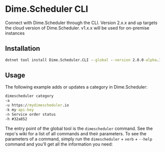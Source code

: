 ﻿# Dime.Scheduler CLI

Connect with Dime.Scheduler through the CLI. Version 2.x.x and up targets the cloud version of Dime.Scheduler. v1.x.x will be used for on-premise instances

## Installation

```cmd
dotnet tool install Dime.Scheduler.CLI --global --version 2.0.0-alpha.1
```

## Usage

The following example adds or updates a category in Dime.Scheduler:

```cmd
dimescheduler category
-a
-u https://mydimescheduler.io
-k my-api-key
-n Service order status
-h #32a852
```

The entry point of the global tool is the `dimescheduler` command. See the repo's wiki for a list of all commands and their parameters.
To see the parameters of a command, simply run the `dimescheduler` + `verb` + `--help` command and you'll get all the information you need:
